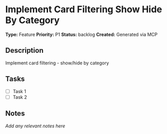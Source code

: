 # Implement Card Filtering Show Hide By Category

**Type:** Feature
**Priority:** P1
**Status:** backlog
**Created:** Generated via MCP

## Description
Implement card filtering - show/hide by category

## Tasks
- [ ] Task 1
- [ ] Task 2

## Notes
*Add any relevant notes here*
